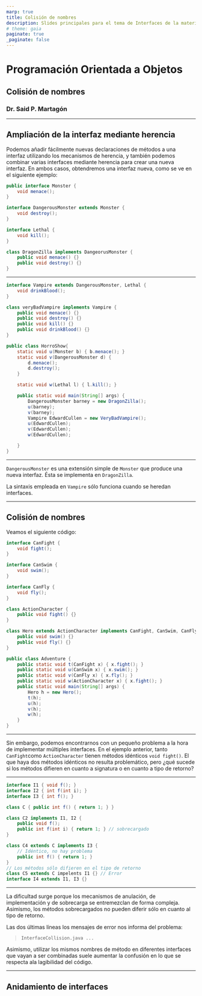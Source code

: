 ```yaml
---
marp: true
title: Colisión de nombres
description: Slides principales para el tema de Interfaces de la materia Programación Orientada a Objetos, impartida por el Dr. Said Polanco Martagón.
# theme: gaia
paginate: true
_paginate: false
---
```

# Programación Orientada a Objetos
## Colisión de nombres
### Dr. Said P. Martagón
---

## Ampliación de la interfaz mediante herencia

Podemos añadir fácilmente nuevas declaraciones de métodos a una interfaz utilizando los mecanismos de herencia, y también podemos combinar varias interfaces mediante herencia para crear una nueva interfaz. En ambos casos, obtendremos una interfaz nueva, como se ve en el siguiente ejemplo:

```Java
public interface Monster {
    void menace();
}

interface DangerousMonster extends Monster {
    void destroy();
}

interface Lethal {
    void kill();
}

class DragonZilla implements DangeorusMonster {
    public void menace() {}
    public void destroy() {}
}
```

---

```Java
interface Vampire extends DangerousMonster, Lethal {
    void drinkBlood();
}

class veryBadVampire implements Vampire {
    public void menace() {}
    public void destroy() {}
    public void kill() {}
    public void drinkBlood() {}
}

public class HorroShow{
    static void u(Monster b) { b.menace(); }
    static void v(DangerousMonster d) {
        d.menace();
        d.destroy();
    }

    static void w(Lethal l) { l.kill(); }

    public static void main(String[] args) {
        DangerousMonster barney = new DragonZilla();
        u(barney);
        v(barney);
        Vampire EdwardCullen = new VeryBadVampire();
        u(EdwardCullen);
        v(EdwardCullen);
        w(EdwardCullen);

    }
}
```
---
`DangerousMonster` es una extensión simple de `Monster` que produce una nueva interfaz. Ésta se implementa en `DragonZilla`.

La sintaxis empleada en `Vampire` sólo funciona cuando se heredan interfaces.

---
## Colisión de nombres

Veamos el siguiente código:

```Java
interface CanFight {
    void fight();
}

interface CanSwim {
    void swim();
}

interface CanFly {
    void fly();
}

class ActionCharacter {
    public void fight() {}
}

class Hero extends ActionCharacter implements CanFight, CanSwim, CanFly {
    public void swim() {}
    public void fly() {}
}

public class Adventure {
    public static void t(CanFight x) { x.fight(); }
    public static void u(CanSwim x) { x.swim(); }
    public static void v(CanFly x) { x.fly(); }
    public static void w(ActionCharacter x) { x.fight(); }
    public static void main(String[] args) {
        Hero h = new Hero();
        t(h);
        u(h);
        v(h);
        w(h);
    }
}
```
---
Sin embargo, podemos encontrarnos con un pequeño problema a la hora de implementar múltiples interfaces. En el ejemplo anterior, tanto `CanFight`como `ActionCharacter` tienen métodos idénticos `void fight()`. El que haya dos métodos idénticos no resulta problemático, pero ¿qué sucede si los métodos difieren en cuanto a signatura o en cuanto a tipo de retorno?

---

```Java
interface I1 { void f(); }
interface I2 { int f(int i); }
interface I3 { int f(); }

class C { public int f() { return 1; } }

class C2 implements I1, I2 {
    public void f();
    public int f(int i) { return 1; } // sobrecargado
}

class C4 extends C implements I3 {
    // Idéntico, no hay problema
    public int f() { return 1; }
}
// Los métodos sólo difieren en el tipo de retorno
class C5 extends C impelents I1 {} // Error
interface I4 extends I1, I3 {}
```
---

La dificultad surge porque los mecanismos de anulación, de implementación y de sobrecarga se entremezclan de forma compleja. Asimismo, los métodos sobrecargados no pueden diferir sólo en cuanto al tipo de retorno.

Las dos últimas líneas los mensajes de error nos informa del problema:
  > ```InterfaceCollision.java ... ```

Asimismo, utilizar los mismos nombres de método en diferentes interfaces que vayan a ser combinadas suele aumentar la confusión en lo que se respecta ala lagibilidad del código.

--- 
## Anidamiento de interfaces

